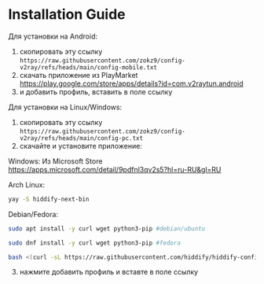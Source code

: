# Installation Guide
Для установки на Android:
1. скопировать эту ссылку ```https://raw.githubusercontent.com/zokz9/config-v2ray/refs/heads/main/config-mobile.txt```
3. скачать приложение из PlayMarket https://play.google.com/store/apps/details?id=com.v2raytun.android
4. и добавить профиль, вставить в поле ссылку


Для установки на Linux/Windows:
1. скопировать эту ссылку ```https://raw.githubusercontent.com/zokz9/config-v2ray/refs/heads/main/config-pc.txt```
3. скачайте и установите приложение:

Windows:
Из Microsoft Store
https://apps.microsoft.com/detail/9pdfnl3qv2s5?hl=ru-RU&gl=RU

Arch Linux:
```bash
yay -S hiddify-next-bin
```
Debian/Fedora:
```bash
sudo apt install -y curl wget python3-pip #debian/ubuntu
```
```bash
sudo dnf install -y curl wget python3-pip #fedora
```
```bash
bash <(curl -sL https://raw.githubusercontent.com/hiddify/hiddify-config/main/common/download_install.sh)
```
3. нажмите добавить профиль и вставте в поле ссылку
